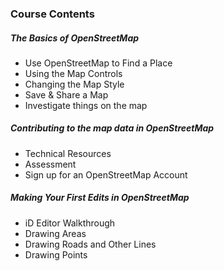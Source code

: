 ### Course Contents
##### The Basics of OpenStreetMap
- Use OpenStreetMap to Find a Place
- Using the Map Controls
- Changing the Map Style
- Save & Share a Map
- Investigate things on the map
##### Contributing to the map data in OpenStreetMap
- Technical Resources
- Assessment
- Sign up for an OpenStreetMap Account
##### Making Your First Edits in OpenStreetMap
- iD Editor Walkthrough
- Drawing Areas
- Drawing Roads and Other Lines
- Drawing Points
